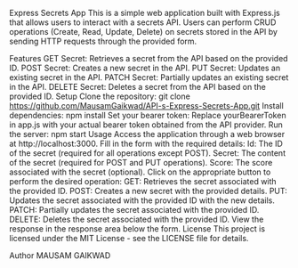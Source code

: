 Express Secrets App
This is a simple web application built with Express.js that allows users to interact with a secrets API. Users can perform CRUD operations (Create, Read, Update, Delete) on secrets stored in the API by sending HTTP requests through the provided form.

Features
GET Secret: Retrieves a secret from the API based on the provided ID.
POST Secret: Creates a new secret in the API.
PUT Secret: Updates an existing secret in the API.
PATCH Secret: Partially updates an existing secret in the API.
DELETE Secret: Deletes a secret from the API based on the provided ID.
Setup
Clone the repository: git clone https://github.com/MausamGaikwad/API-s-Express-Secrets-App.git
Install dependencies: npm install
Set your bearer token: Replace yourBearerToken in app.js with your actual bearer token obtained from the API provider.
Run the server: npm start
Usage
Access the application through a web browser at http://localhost:3000.
Fill in the form with the required details:
Id: The ID of the secret (required for all operations except POST).
Secret: The content of the secret (required for POST and PUT operations).
Score: The score associated with the secret (optional).
Click on the appropriate button to perform the desired operation:
GET: Retrieves the secret associated with the provided ID.
POST: Creates a new secret with the provided details.
PUT: Updates the secret associated with the provided ID with the new details.
PATCH: Partially updates the secret associated with the provided ID.
DELETE: Deletes the secret associated with the provided ID.
View the response in the response area below the form.
License
This project is licensed under the MIT License - see the LICENSE file for details.

Author
MAUSAM GAIKWAD